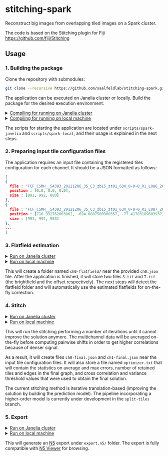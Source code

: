 # stitching-spark
Reconstruct big images from overlapping tiled images on a Spark cluster.

The code is based on the Stitching plugin for Fiji https://github.com/fiji/Stitching

## Usage

### 1. Building the package

Clone the repository with submodules:

```bash
git clone --recursive https://github.com/saalfeldlab/stitching-spark.git 
```

The application can be executed on Janelia cluster or locally. Build the package for the desired execution environment:

<details>
<summary><u>Compiling for running on Janelia cluster</u></summary>

```bash
mvn clean package
```
</details>

<details>
<summary><u>Compiling for running on local machine</u></summary>

```bash
mvn clean package -Pspark-local
```
</details>

The scripts for starting the application are located under `scripts/spark-janelia` and `scripts/spark-local`, and their usage is explained in the next steps.


### 2. Preparing input tile configuration files

The application requires an input file containing the registered tiles configuration for each channel. It should be a JSON formatted as follows:

```json
[
{
  file : "FCF_CSMH__54383_20121206_35_C3_zb15_zt01_63X_0-0-0_R1_L086_20130108192758780.lsm.tif",
  position : [0.0, 0.0, 0.0],
  size : [991, 992, 880]
},
{
  file : "FCF_CSMH__54383_20121206_35_C3_zb15_zt01_63X_0-0-0_R1_L087_20130108192825183.lsm.tif",
  position : [716.932762003862, -694.0887500300357, -77.41783189603937],
  size : [991, 992, 953]
},
...
]
```

### 3. Flatfield estimation

<details>
<summary><u>Run on Janelia cluster</u></summary>

```bash
./flatfield.sh <number of cluster nodes> -i ch0.json
```
</details>

<details>
<summary><u>Run on local machine</u></summary>

```bash
python flatfield.py -i ch0.json
```
</details>

This will create a folder named `ch0-flatfield/` near the provided `ch0.json` file. After the application is finished, it will store two files `S.tif` and `T.tif` (the brightfield and the offset respectively).
The next steps will detect the flatfield folder and will automatically use the estimated flatfields for on-the-fly correction.

### 4. Stitch

<details>
<summary><u>Run on Janelia cluster</u></summary>

```bash
./stitch.sh <number of cluster nodes> -i ch0.json -i ch1.json
```
</details>

<details>
<summary><u>Run on local machine</u></summary>

```bash
python stitch.py -i ch0.json -i ch1.json
```
</details>

This will run the stitching performing a number of iterations until it cannot improve the solution anymore. The multichannel data will be averaged on-the-fly before computing pairwise shifts in order to get higher correlations because of denser signal.

As a result, it will create files `ch0-final.json` and `ch1-final.json` near the input tile configuration files.
It will also store a file named `optimizer.txt` that will contain the statistics on average and max errors, number of retained tiles and edges in the final graph, and cross correlation and variance threshold values that were used to obtain the final solution.

The current stitching method is iterative translation-based (improving the solution by building the prediction model).
The pipeline incorporating a higher-order model is currently under development in the `split-tiles` branch.

### 5. Export

<details>
<summary><u>Run on Janelia cluster</u></summary>

```bash
./export.sh <number of cluster nodes> -i ch0-final.json -i ch1-final.json
```
</details>

<details>
<summary><u>Run on local machine</u></summary>

```bash
python export-local.py -i ch0-final.json -i ch1-final.json
```
</details>

This will generate an [N5](https://github.com/saalfeldlab/n5) export under `export.n5/` folder. The export is fully compatible  with [N5 Viewer](https://github.com/saalfeldlab/n5-viewer) for browsing.
